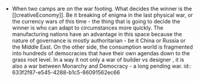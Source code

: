 - When two camps are on the war footing. What decides the winner is the [[creativeEconomy]]. Be it breaking of enigma in the last physical war, or the currency wars of this time - the thing that is going to decide the winner is who can adapt to circumstances more quickly. The manufacturing nations have an advantage in this space because the nature of governance is mostly authoritarian - be it China or Russia or the Middle East. On the other side, the consumption world is fragmented into hundreds of democracies that have their own agendas down to the grass root level. In a way it not only a war of builder vs designer , it is also a war between Monarchy and Democracy - a long pending war.
  id:: 633f2f87-e545-4288-b1c5-86091562ec66